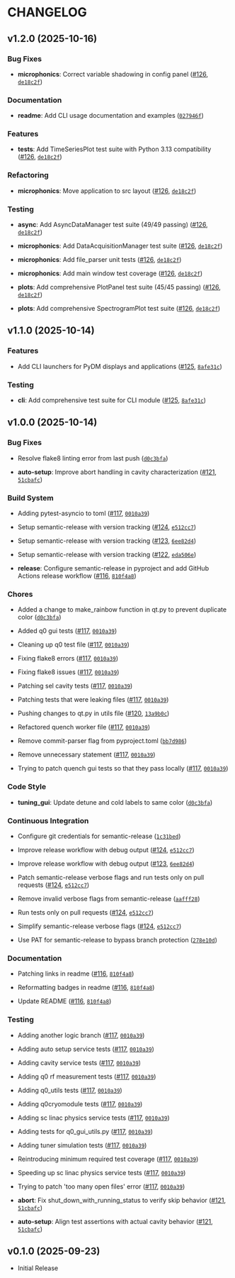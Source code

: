 # CHANGELOG

<!-- version list -->

## v1.2.0 (2025-10-16)

### Bug Fixes

- **microphonics**: Correct variable shadowing in config panel
  ([#126](https://github.com/slaclab/sc_linac_physics/pull/126),
  [`de18c2f`](https://github.com/slaclab/sc_linac_physics/commit/de18c2f4e11d4e9d90bb2583404255a4543e2316))

### Documentation

- **readme**: Add CLI usage documentation and examples
  ([`027946f`](https://github.com/slaclab/sc_linac_physics/commit/027946f9ff80f21c73c885a0c957252664cd0467))

### Features

- **tests**: Add TimeSeriesPlot test suite with Python 3.13 compatibility
  ([#126](https://github.com/slaclab/sc_linac_physics/pull/126),
  [`de18c2f`](https://github.com/slaclab/sc_linac_physics/commit/de18c2f4e11d4e9d90bb2583404255a4543e2316))

### Refactoring

- **microphonics**: Move application to src layout
  ([#126](https://github.com/slaclab/sc_linac_physics/pull/126),
  [`de18c2f`](https://github.com/slaclab/sc_linac_physics/commit/de18c2f4e11d4e9d90bb2583404255a4543e2316))

### Testing

- **async**: Add AsyncDataManager test suite (49/49 passing)
  ([#126](https://github.com/slaclab/sc_linac_physics/pull/126),
  [`de18c2f`](https://github.com/slaclab/sc_linac_physics/commit/de18c2f4e11d4e9d90bb2583404255a4543e2316))

- **microphonics**: Add DataAcquisitionManager test suite
  ([#126](https://github.com/slaclab/sc_linac_physics/pull/126),
  [`de18c2f`](https://github.com/slaclab/sc_linac_physics/commit/de18c2f4e11d4e9d90bb2583404255a4543e2316))

- **microphonics**: Add file_parser unit tests
  ([#126](https://github.com/slaclab/sc_linac_physics/pull/126),
  [`de18c2f`](https://github.com/slaclab/sc_linac_physics/commit/de18c2f4e11d4e9d90bb2583404255a4543e2316))

- **microphonics**: Add main window test coverage
  ([#126](https://github.com/slaclab/sc_linac_physics/pull/126),
  [`de18c2f`](https://github.com/slaclab/sc_linac_physics/commit/de18c2f4e11d4e9d90bb2583404255a4543e2316))

- **plots**: Add comprehensive PlotPanel test suite (45/45 passing)
  ([#126](https://github.com/slaclab/sc_linac_physics/pull/126),
  [`de18c2f`](https://github.com/slaclab/sc_linac_physics/commit/de18c2f4e11d4e9d90bb2583404255a4543e2316))

- **plots**: Add comprehensive SpectrogramPlot test suite
  ([#126](https://github.com/slaclab/sc_linac_physics/pull/126),
  [`de18c2f`](https://github.com/slaclab/sc_linac_physics/commit/de18c2f4e11d4e9d90bb2583404255a4543e2316))


## v1.1.0 (2025-10-14)

### Features

- Add CLI launchers for PyDM displays and applications
  ([#125](https://github.com/slaclab/sc_linac_physics/pull/125),
  [`8afe31c`](https://github.com/slaclab/sc_linac_physics/commit/8afe31c3b5aab85d65e0cad6d7687bfcdb96599f))

### Testing

- **cli**: Add comprehensive test suite for CLI module
  ([#125](https://github.com/slaclab/sc_linac_physics/pull/125),
  [`8afe31c`](https://github.com/slaclab/sc_linac_physics/commit/8afe31c3b5aab85d65e0cad6d7687bfcdb96599f))


## v1.0.0 (2025-10-14)

### Bug Fixes

- Resolve flake8 linting error from last push
  ([`d0c3bfa`](https://github.com/slaclab/sc_linac_physics/commit/d0c3bfa2f59d370ec6d2e64626d7ce46820136aa))

- **auto-setup**: Improve abort handling in cavity characterization
  ([#121](https://github.com/slaclab/sc_linac_physics/pull/121),
  [`51cbafc`](https://github.com/slaclab/sc_linac_physics/commit/51cbafcae9d702f7a7228774608ccac1aadf7661))

### Build System

- Adding pytest-asyncio to toml ([#117](https://github.com/slaclab/sc_linac_physics/pull/117),
  [`0010a39`](https://github.com/slaclab/sc_linac_physics/commit/0010a399fa6411ede364196c163fc42a066deb11))

- Setup semantic-release with version tracking
  ([#124](https://github.com/slaclab/sc_linac_physics/pull/124),
  [`e512cc7`](https://github.com/slaclab/sc_linac_physics/commit/e512cc7c661d73d0f935a1b6bed422170952e130))

- Setup semantic-release with version tracking
  ([#123](https://github.com/slaclab/sc_linac_physics/pull/123),
  [`6ee82d4`](https://github.com/slaclab/sc_linac_physics/commit/6ee82d4fed5819777da19b2cf90efeaa3b5cea12))

- Setup semantic-release with version tracking
  ([#122](https://github.com/slaclab/sc_linac_physics/pull/122),
  [`eda506e`](https://github.com/slaclab/sc_linac_physics/commit/eda506ea0d0e0ccfbd09027773815c7a1fdda929))

- **release**: Configure semantic-release in pyproject and add GitHub Actions release workflow
  ([#116](https://github.com/slaclab/sc_linac_physics/pull/116),
  [`810f4a8`](https://github.com/slaclab/sc_linac_physics/commit/810f4a87b26832ec13e3fe036243f4b3d2bfe6a0))

### Chores

- Added a change to make_rainbow function in qt.py to prevent duplicate color
  ([`d0c3bfa`](https://github.com/slaclab/sc_linac_physics/commit/d0c3bfa2f59d370ec6d2e64626d7ce46820136aa))

- Added q0 gui tests ([#117](https://github.com/slaclab/sc_linac_physics/pull/117),
  [`0010a39`](https://github.com/slaclab/sc_linac_physics/commit/0010a399fa6411ede364196c163fc42a066deb11))

- Cleaning up q0 test file ([#117](https://github.com/slaclab/sc_linac_physics/pull/117),
  [`0010a39`](https://github.com/slaclab/sc_linac_physics/commit/0010a399fa6411ede364196c163fc42a066deb11))

- Fixing flake8 errors ([#117](https://github.com/slaclab/sc_linac_physics/pull/117),
  [`0010a39`](https://github.com/slaclab/sc_linac_physics/commit/0010a399fa6411ede364196c163fc42a066deb11))

- Fixing flake8 issues ([#117](https://github.com/slaclab/sc_linac_physics/pull/117),
  [`0010a39`](https://github.com/slaclab/sc_linac_physics/commit/0010a399fa6411ede364196c163fc42a066deb11))

- Patching sel cavity tests ([#117](https://github.com/slaclab/sc_linac_physics/pull/117),
  [`0010a39`](https://github.com/slaclab/sc_linac_physics/commit/0010a399fa6411ede364196c163fc42a066deb11))

- Patching tests that were leaking files
  ([#117](https://github.com/slaclab/sc_linac_physics/pull/117),
  [`0010a39`](https://github.com/slaclab/sc_linac_physics/commit/0010a399fa6411ede364196c163fc42a066deb11))

- Pushing changes to qt.py in utils file
  ([#120](https://github.com/slaclab/sc_linac_physics/pull/120),
  [`13a9b0c`](https://github.com/slaclab/sc_linac_physics/commit/13a9b0ca5a42e12a87f5422fb66335c5c1b39519))

- Refactored quench worker file ([#117](https://github.com/slaclab/sc_linac_physics/pull/117),
  [`0010a39`](https://github.com/slaclab/sc_linac_physics/commit/0010a399fa6411ede364196c163fc42a066deb11))

- Remove commit-parser flag from pyproject.toml
  ([`bb7d986`](https://github.com/slaclab/sc_linac_physics/commit/bb7d9862a3ed6227fcc06a2f69b0976a706d5eae))

- Remove unnecessary statement ([#117](https://github.com/slaclab/sc_linac_physics/pull/117),
  [`0010a39`](https://github.com/slaclab/sc_linac_physics/commit/0010a399fa6411ede364196c163fc42a066deb11))

- Trying to patch quench gui tests so that they pass locally
  ([#117](https://github.com/slaclab/sc_linac_physics/pull/117),
  [`0010a39`](https://github.com/slaclab/sc_linac_physics/commit/0010a399fa6411ede364196c163fc42a066deb11))

### Code Style

- **tuning_gui**: Update detune and cold labels to same color
  ([`d0c3bfa`](https://github.com/slaclab/sc_linac_physics/commit/d0c3bfa2f59d370ec6d2e64626d7ce46820136aa))

### Continuous Integration

- Configure git credentials for semantic-release
  ([`1c31bed`](https://github.com/slaclab/sc_linac_physics/commit/1c31bed66a289420d9f6580c73a7a9e551b112ec))

- Improve release workflow with debug output
  ([#124](https://github.com/slaclab/sc_linac_physics/pull/124),
  [`e512cc7`](https://github.com/slaclab/sc_linac_physics/commit/e512cc7c661d73d0f935a1b6bed422170952e130))

- Improve release workflow with debug output
  ([#123](https://github.com/slaclab/sc_linac_physics/pull/123),
  [`6ee82d4`](https://github.com/slaclab/sc_linac_physics/commit/6ee82d4fed5819777da19b2cf90efeaa3b5cea12))

- Patch semantic-release verbose flags and run tests only on pull requests
  ([#124](https://github.com/slaclab/sc_linac_physics/pull/124),
  [`e512cc7`](https://github.com/slaclab/sc_linac_physics/commit/e512cc7c661d73d0f935a1b6bed422170952e130))

- Remove invalid verbose flags from semantic-release
  ([`aafff28`](https://github.com/slaclab/sc_linac_physics/commit/aafff28aa035fd894223bf16d7d888c782bd8b2c))

- Run tests only on pull requests ([#124](https://github.com/slaclab/sc_linac_physics/pull/124),
  [`e512cc7`](https://github.com/slaclab/sc_linac_physics/commit/e512cc7c661d73d0f935a1b6bed422170952e130))

- Simplify semantic-release verbose flags
  ([#124](https://github.com/slaclab/sc_linac_physics/pull/124),
  [`e512cc7`](https://github.com/slaclab/sc_linac_physics/commit/e512cc7c661d73d0f935a1b6bed422170952e130))

- Use PAT for semantic-release to bypass branch protection
  ([`278e10d`](https://github.com/slaclab/sc_linac_physics/commit/278e10d9f34684d36907f21a1d93a57a04c24be4))

### Documentation

- Patching links in readme ([#116](https://github.com/slaclab/sc_linac_physics/pull/116),
  [`810f4a8`](https://github.com/slaclab/sc_linac_physics/commit/810f4a87b26832ec13e3fe036243f4b3d2bfe6a0))

- Reformatting badges in readme ([#116](https://github.com/slaclab/sc_linac_physics/pull/116),
  [`810f4a8`](https://github.com/slaclab/sc_linac_physics/commit/810f4a87b26832ec13e3fe036243f4b3d2bfe6a0))

- Update README ([#116](https://github.com/slaclab/sc_linac_physics/pull/116),
  [`810f4a8`](https://github.com/slaclab/sc_linac_physics/commit/810f4a87b26832ec13e3fe036243f4b3d2bfe6a0))

### Testing

- Adding another logic branch ([#117](https://github.com/slaclab/sc_linac_physics/pull/117),
  [`0010a39`](https://github.com/slaclab/sc_linac_physics/commit/0010a399fa6411ede364196c163fc42a066deb11))

- Adding auto setup service tests ([#117](https://github.com/slaclab/sc_linac_physics/pull/117),
  [`0010a39`](https://github.com/slaclab/sc_linac_physics/commit/0010a399fa6411ede364196c163fc42a066deb11))

- Adding cavity service tests ([#117](https://github.com/slaclab/sc_linac_physics/pull/117),
  [`0010a39`](https://github.com/slaclab/sc_linac_physics/commit/0010a399fa6411ede364196c163fc42a066deb11))

- Adding q0 rf measurement tests ([#117](https://github.com/slaclab/sc_linac_physics/pull/117),
  [`0010a39`](https://github.com/slaclab/sc_linac_physics/commit/0010a399fa6411ede364196c163fc42a066deb11))

- Adding q0_utils tests ([#117](https://github.com/slaclab/sc_linac_physics/pull/117),
  [`0010a39`](https://github.com/slaclab/sc_linac_physics/commit/0010a399fa6411ede364196c163fc42a066deb11))

- Adding q0cryomodule tests ([#117](https://github.com/slaclab/sc_linac_physics/pull/117),
  [`0010a39`](https://github.com/slaclab/sc_linac_physics/commit/0010a399fa6411ede364196c163fc42a066deb11))

- Adding sc linac physics service tests
  ([#117](https://github.com/slaclab/sc_linac_physics/pull/117),
  [`0010a39`](https://github.com/slaclab/sc_linac_physics/commit/0010a399fa6411ede364196c163fc42a066deb11))

- Adding tests for q0_gui_utils.py ([#117](https://github.com/slaclab/sc_linac_physics/pull/117),
  [`0010a39`](https://github.com/slaclab/sc_linac_physics/commit/0010a399fa6411ede364196c163fc42a066deb11))

- Adding tuner simulation tests ([#117](https://github.com/slaclab/sc_linac_physics/pull/117),
  [`0010a39`](https://github.com/slaclab/sc_linac_physics/commit/0010a399fa6411ede364196c163fc42a066deb11))

- Reintroducing minimum required test coverage
  ([#117](https://github.com/slaclab/sc_linac_physics/pull/117),
  [`0010a39`](https://github.com/slaclab/sc_linac_physics/commit/0010a399fa6411ede364196c163fc42a066deb11))

- Speeding up sc linac physics service tests
  ([#117](https://github.com/slaclab/sc_linac_physics/pull/117),
  [`0010a39`](https://github.com/slaclab/sc_linac_physics/commit/0010a399fa6411ede364196c163fc42a066deb11))

- Trying to patch 'too many open files' error
  ([#117](https://github.com/slaclab/sc_linac_physics/pull/117),
  [`0010a39`](https://github.com/slaclab/sc_linac_physics/commit/0010a399fa6411ede364196c163fc42a066deb11))

- **abort**: Fix shut_down_with_running_status to verify skip behavior
  ([#121](https://github.com/slaclab/sc_linac_physics/pull/121),
  [`51cbafc`](https://github.com/slaclab/sc_linac_physics/commit/51cbafcae9d702f7a7228774608ccac1aadf7661))

- **auto-setup**: Align test assertions with actual cavity behavior
  ([#121](https://github.com/slaclab/sc_linac_physics/pull/121),
  [`51cbafc`](https://github.com/slaclab/sc_linac_physics/commit/51cbafcae9d702f7a7228774608ccac1aadf7661))


## v0.1.0 (2025-09-23)

- Initial Release
